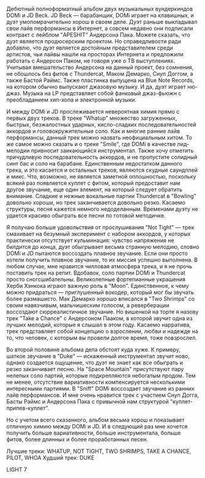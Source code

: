 Дебютный полноформатный альбом двух музыкальных вундеркиндов DOMi и JD Beck. JD Beck — барабанщик, DOMi играет на клавишных, и дуэт умопомрачительно хорош в своем деле. Дуэт раньше выкладывал свои лайв перформансы в Интернет, а совсем недавно они подписали контракт с лейблом "APESHIT" Андерсона Пака. Можете сказать, что дуэт является продюсерским проектом. Но справедливости ради добавлю, что дуэт является достойным представителем среди артистов, чьи лайвы нашли на просторах Интернета и предложили работать с Андерсон Паком, не говоря уже о ТВ выступлениях. Учитывая вмешательство Андерсона на данный проект, без сомнения, не обошлось без фитов с Thundercat, Маком Демарко, Снуп Доггом, а также Бастой Раймс. Также пластинка выпущена на Blue Note Records, на котором обычно выпускают джазовую музыку. И да, дуэт играет ню-джаз. Музыка на LP представляет собой фанковый джаз-фьюжн с преобладанием хип-хопа и электронной музыки.

И между DOMi и JD прослеживается невероятная химия прямо с первых двух треков. В треке "Whatup" множество загруженных, быстрых, безжалостных ударных, кисло-сладких последовательностей аккордов и головокружительные соло. Как и многие ранние лайв перформансы, данный трек можно назвать неофициальным хитом. То же самое можно сказать и о треке "Smile", где DOMi в качестве лид-мелодии привносит заикающийся инструментал. Также хочу отметить причудливую последовательность аккордов, и не пропустите солидный синт бас и соло на барабане. Единственным недостатком данного трека, и это касается и остальных треков, являются скудные саундплей и микс. Что, возможно, не является заметной оплошностью, поскольку всякий раз появляется куплет с фитом, который предоставит нам другое звучание, еще один элемент, на который следует обратить внимание. Сладкие и нежные вокальные партии Thundercat в "Bowling" довольно хороши, но трек заканчивается довольно резко. Касаемо структуры, песня кажется немного недоделанным. Временами дуэту не удается красиво обыграть все песни по готовой методичке.

Я получаю больше удовольствия от прослушивания "Not Tight" — трек смахивает на безумный эксперимент с набором аккордов, у которых практически отсутствует кульминация: чувство напряжения не билдится до конца, дуэт обыгрывает весьма странную мелодию, словно DOMi и JD пытаются воссоздать плавное звучание. Если они просто хотели получить плавное звучание, то их миссия успешно выполнена. В любом случае, мне нравится чилловая атмосфера трека, и я не прочь поставить трек на репит. Вдобавок, соло партии DOMi и Thundercat просто сногсшибательны. Великолепные фортепианные украшения Херби Хэнкока играют важную роль в "Moon". Единственное, к чему можно придраться — приглушенный вокодер, который мог бы звучать более размашисто. Мак Демарко хорошо вписался в "Two Shrimps" со своим навязчивым, мальчишеским голосом, а реверберации воссоздают сюрреалистичное звучание. Но вишенкой на торте я назову трек "Take a Chance" с Андерсоном Пааком, в которой звучит одна из лучших мелодий, которые я слышал в этом году. Касаемо нарратива, трек представляет собой концепцию о взрослении, любви и надежде на то, что человек, с которым вы провели долгое время, тоже повзрослел.

Во второй половине альбома дела обстоят куда хуже. К примеру, шаткое звучание в "Duke" — искаженный инструментал звучит ново, однако создается ощущение, что дуэт не знает как все обыграть и резко заканчивает песню. На "Space Mountain" присутствуют пару нелепых соло партий, которые подкрепляются небогатым продом. Тем не менее, отсутствие вариативности компенсируется несколькими интересными партиями. В "Sniff" DOMi воссоздает звучание из ранних лайв перформансов. И мне очень нравится трек с участием Снуп Догга, Басты Раймс и Андерсона Пака с привычной нам структурой "куплет-припев-куплет".

Но с учетом всего сказанного, альбом весьма хорош и показывает отличную химию между DOMi и JD. И в следующий раз мне хочется получить больше вариативности, больше инструментала, больше фитов, более длинных и более проработанных песен.

Лучшие треки: WHATUP, NOT TIGHT, TWO SHRIMPS, TAKE A CHANCE, PILOT, WHOA
Худший трек: DUKE

LIGHT 7
